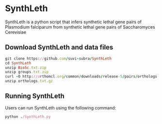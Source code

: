 # SynthLeth

SynthLeth is a python script that infers synthetic lethal gene pairs of Plasmodium falciparum from synthetic lethal gene pairs of Saccharomyces Cerevisiae 

## Download SynthLeth and data files 

```ruby
git clone https://github.com/suvi-subra/SynthLeth
cd SynthLeth
unzip BioSc.txt.zip
unzip groups.txt.zip
curl -O http://orthomcl.org/common/downloads/release-5/pairs/orthologs.txt.gz
unzip orthologs.txt.gz
```
## Running SynthLeth

Users can run SynthLeth using the following command:

```ruby
python ./SynthLeth.py
```

